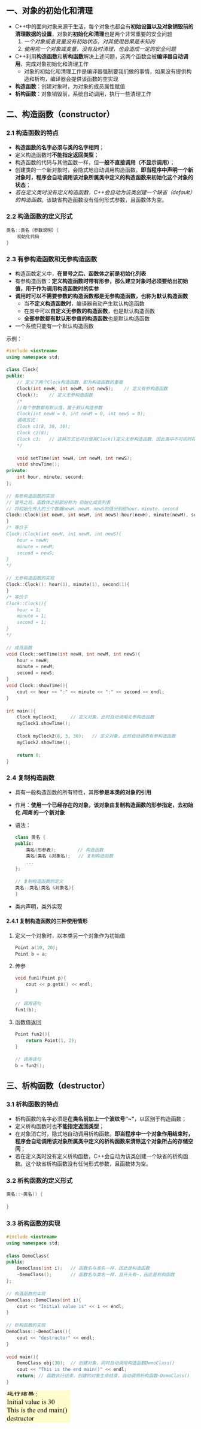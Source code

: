## 一、对象的初始化和清理

- C++中的面向对象来源于生活，每个对象也都会有**初始设置以及对象销毁前的清理数据的设置**，对象的**初始化和清理**也是两个非常重要的安全问题
	1. *一个对象或者变量没有初始状态，对其使用后果是未知的*
	2. *使用完一个对象或变量，没有及时清理，也会造成一定的安全问题*
- C++利用**构造函数**和**析构函数**解决上述问题，这两个函数会被**编译器自动调用**，完成对象初始化和清理工作
	- 对象的初始化和清理工作是编译器强制要我们做的事情，如果没有提供构造和析构，编译器会提供该函数的空实现
- **构造函数**：创建对象时，为对象的成员属性赋值
- **析构函数**：对象销毁前，系统自动调用，执行一些清理工作



## 二、构造函数（constructor）

### 2.1 构造函数的特点

- **构造函数的名字必须与类的名字相同**；
- 定义构造函数时**不能指定返回类型**；
- 构造函数的代码与其他函数一样，但**一般不直接调用（不显示调用）**；
- 创建类的一个新对象时，会隐式地自动调用构造函数。**即当程序中声明一个新对象时，程序会自动调用该对象所属类中定义的构造函数来初始化这个对象的状态**；
- *若在定义类时没有定义构造函数，C++会自动为该类创建一个缺省（default）的构造函数*。该缺省构造函数没有任何形式参数，且函数体为空。



### 2.2 构造函数的定义形式

```c++
类名::类名（参数说明）{
    初始化代码
}
```



### 2.3 有参构造函数和无参构造函数

- 构造函数定义中，**在冒号之后、函数体之前是初始化列表**
- 有参构造函数：**定义构造函数时带有形参，那么建立对象时必须要给出初始值，用于作为调用构造函数时的实参**
- **调用时可以不需要参数的构造函数都是无参构造函数，也称为默认构造函数**
	- 当**不定义构造函数时**，编译器自动产生默认构造函数
	- 在类中可以**自定义无参数的构造函数**，也是默认构造函数
	- **全部参数都有默认形参值的构造函数**也是默认构造函数
- 一个系统只能有一个默认构造函数

示例：

```c++
#include <iostream>
using namespace std;    

class Clock{
public:
    // 定义了两个Clock构造函数，即为构造函数的重载
    Clock(int newH, int newM, int newS);	// 定义有参构造函数
    Clock();	// 定义无参构造函数
    /*
    //每个参数都有默认值，属于默认构造参数
    Clock(int newH = 0, int newM = 0, int newS = 0);
    调用方式：
    Clock c1(8, 30, 30);
    Clock c2(8);
    Clock c3;	// 这种方式也可以使用Clock()定义无参构造函数，因此类中不可同时存在这两种构造函数的定义方式
    */
    
    void setTime(int newH, int newM, int newS);
    void showTime();
private:
    int hour, minute, second;
};

// 有参构造函数的实现
// 冒号之后，函数体之前部分称为 初始化成员列表
// 将初始化传入的三个数据newH、newM、newS的值分别给hour、minute、second
Clock::Clock(int newH, int newM, int newS):hour(newH), minute(newM), second(newS){ 
}
/* 等价于
Clock::Clock(int newH, int newM, int newS){
    hour = newH;
    minute = newM;
    second = newS;
}
*/

// 无参构造函数的实现
Clock::Clock(): hour(1), minute(1), second(1){
}
/* 等价于
Clock::Clock(){
    hour = 1;
    minute = 1;
    second = 1;
}
*/

// 成员函数
void Clock::setTime(int newH, int newM, int newS){
    hour = newH;
    minute = newM;
    second = newS;
}
void Clock::showTime(){
    cout << hour << ":" << minute << ":" << second << endl;
}

int main(){
    Clock myClock1;		// 定义对象，此时自动调用无参构造函数
    myClock1.showTime();
    
    Clock myClock2(8, 3, 30);	// 定义对象，此时自动调用有参构造函数
    myClock2.showTime();
    
    return 0;
}
```



### 2.4 复制构造函数

- 具有一般构造函数的所有特性，其**形参是本类的对象的引用**

- 作用：**使用一个已经存在的对象，该对象由复制构造函数的形参指定，去初始化 *同类* 的一个新对象**

- 语法：

	```c++
	class 类名 {
	public:
	    类名(形参表);		// 构造函数
	    类名(类名 &对象名);   // 复制构造函数
	    ...
	};
	
	// 复制构造函数的定义
	类名::类名(类名 &对象名){ 
	}	
	```

- 类内声明，类外实现

#### 2.4.1 复制构造函数的三种使用情形

1. 定义一个对象时，以本类另一个对象作为初始值

	```c++
	Point a(10, 20);
	Point b = a;
	```

	

2. 传参

	```c++
	void fun1(Point p){
	    cout << p.getX() << endl;
	}
	
	// 调用语句
	fun1(b);
	```

	

3. 函数值返回

	```c++
	Point fun2(){
	    return Point(1, 2);
	}
	
	// 调用语句
	b = fun2();
	```

	

## 三、析构函数（destructor）

### 3.1 析构函数的特点

- 析构函数的名字必须是**在类名前加上一个波纹号“~”**，以区别于构造函数；
- 定义析构函数时也**不能指定返回类型**；
- 在对象消亡时，隐式地自动调用析构函数。**即当程序中一个对象作用结束时，程序会自动调用该对象所属类中定义的析构函数来清除这个对象所占的存储空间**；
- 若在定义类时没有定义析构函数，C++会自动为该类创建一个缺省的析构函数。这个缺省析构函数没有任何形式参数，且函数体为空。



### 3.2 析构函数的定义形式

```c++
类名::~类名() {
    
}
```



### 3.3 析构函数的实现

```c++
#include <iostream>
using namespace std;

class DemoClass{
public:
    DemoClass(int i);	// 函数名与类名一样，因此是构造函数
    ~DemoClass();		// 函数名与类名一样，且开头有~，因此是析构函数   	
};

// 构造函数的实现
DemoClass::DemoClass(int i){
    cout << "Initial value is" << i << endl;
}

// 析构函数的实现
DemoClass::~DemoClass(){
    cout << "destructor" << endl;
}

void main(){
    DemoClass obj(30);	// 创建对象，同时自动调用构造函数DemoClass()
    cout << "This is the end main()" << endl;
    return;	// 函数执行结束，创建的对象生命结束，自动调用析构函数~DemoClass()
}
```

<img src="https://raw.githubusercontent.com/Jian-wei-peng/typora-pic/main/202206052238503.png" alt="image-20220605223805453" style="zoom:50%;" />









